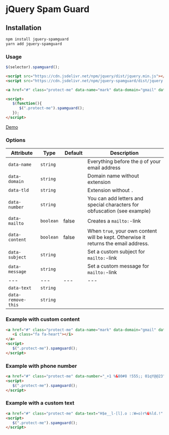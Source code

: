 # jQuery Spam Guard





## Installation
```bash
npm install jquery-spamguard
yarn add jquery-spamguard
```





### Usage
```javascript
$(selector).spamguard();
```

```html
<script src="https://cdn.jsdelivr.net/npm/jquery/dist/jquery.min.js"></script>
<script src="https://cdn.jsdelivr.net/npm/jquery-spamguard/dist/jquery.spamguard.js"></script>

<a href="#" class="protect-me" data-name="mark" data-domain="gmail" data-tld="com"></a>

<script>
   $(function(){
      $(".protect-me").spamguard();
   });
</script>
```

[Demo](https://htmlpreview.github.io/?https://github.com/philippgithub/jquery-spamguard/blob/master/example/index.html)





### Options
| Attribute | Type | Default | Description |
|---|---|---|---|
| `data-name` | `string` | | Everything before the `@` of your email address |
| `data-domain` | `string` | | Domain name without extension |
| `data-tld` | `string` | | Extension without `.` |
| `data-number` | `string` | | You can add letters and special characters for obfuscation (see example) |
| `data-mailto` | `boolean` | false | Creates a `mailto:`-link |
| `data-content` | `boolean` | false | When `true`, your own content will be kept. Otherwise it returns the email address. |
| `data-subject` | `string` | | Set a custom subject for `mailto:`-link |
| `data-message` | `string` | | Set a custom message for `mailto:`-link |
|---|---|---|---|
| `data-text` | `string` | |   |
| `data-remove-this` | `string` | |   |





### Example with custom content

```html
<a href="#" class="protect-me" data-name="mark" data-domain="gmail" data-tld="com" data-content="true" data-mailto="true">
   <i class="fa fa-heart"></i>
</a>
<script>
   $(".protect-me").spamguard();
</script>
```



### Example with phone number

```html
<a href="#" class="protect-me" data-number="_+1 %&80#8 !555;; 01qY@@23" data-mailto="true"></a>
<script>
   $(".protect-me").spamguard();
</script>
```



### Example with a custom text

```html
<a href="#" class="protect-me" data-text="H$e__l-[l].o ::W=o)r%&%ld.!" data-remove-this="§$%&/()=_:;.-[]"></a>
<script>
   $(".protect-me").spamguard();
</script>
```
